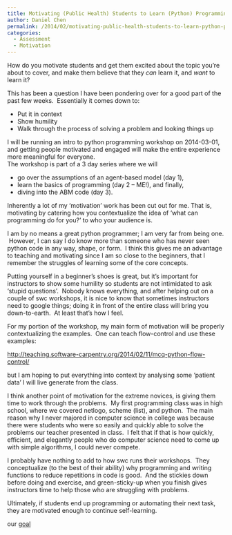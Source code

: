 ```yaml
---
title: Motivating (Public Health) Students to Learn (Python) Programming
author: Daniel Chen
permalink: /2014/02/motivating-public-health-students-to-learn-python-programming/
categories:
  - Assessment
  - Motivation
---
```

How do you motivate students and get them excited about the topic you’re about to cover, and make them believe that they *can* learn it, and *want* to learn it?

This has been a question I have been pondering over for a good part of the past few weeks.  Essentially it comes down to:

*   Put it in context
*   Show humility
*   Walk through the process of solving a problem and looking things up

I will be running an intro to python programming workshop on 2014-03-01, and getting people motivated and engaged will make the entire experience more meaningful for everyone.  
The workshop is part of a 3 day series where we will

*   go over the assumptions of an agent-based model (day 1),
*   learn the basics of programming (day 2 &#8211; ME!), and finally,
*   diving into the ABM code (day 3).

Inherently a lot of my &#8216;motivation&#8217; work has been cut out for me. That is, motivating by catering how you contextualize the idea of &#8216;what can programming do for you?&#8217; to who your audience is.

I am by no means a great python programmer; I am very far from being one.  However, I can say I do know more than someone who has never seen python code in any way, shape, or form.  I think this gives me an advantage to teaching and motivating since I am so close to the beginners, that I remember the struggles of learning some of the core concepts.

Putting yourself in a beginner&#8217;s shoes is great, but it&#8217;s important for instructors to show some humility so students are not intimidated to ask &#8216;stupid questions&#8217;.  Nobody knows everything, and after helping out on a couple of swc workshops, it is nice to know that sometimes instructors need to google things; doing it in front of the entire class will bring you down-to-earth.  At least that&#8217;s how I feel.

For my portion of the workshop, my main form of motivation will be properly contextualizing the examples.  One can teach flow-control and use these examples:

<a title="http://teaching.software-carpentry.org/2014/02/11/mcq-python-flow-control/" href="http://teaching.software-carpentry.org/2014/02/11/mcq-python-flow-control/" target="_blank">http://teaching.software-carpentry.org/2014/02/11/mcq-python-flow-control/</a>

but I am hoping to put everything into context by analysing some &#8216;patient data&#8217; I will live generate from the class.

I think another point of motivation for the extreme novices, is giving them time to work through the problems.  My first programming class was in high school, where we covered netlogo, scheme (list), and python.  The main reason why I never majored in computer science in college was because there were students who were so easily and quickly able to solve the problems our teacher presented in class.  I felt that if that is how quickly, efficient, and elegantly people who do computer science need to come up with simple algorithms, I could never compete.

I probably have nothing to add to how swc runs their workshops.  They conceptualize (to the best of their ability) why programming and writing functions to reduce repetitions in code is good.  And the stickies down before doing and exercise, and green-sticky-up when you finish gives instructors time to help those who are struggling with problems.

Ultimately, if students end up programming or automating their next task, they are motivated enough to continue self-learning.

our <a title="goal" href="http://i.imgur.com/Q8kV8.png" target="_blank">goal</a>

